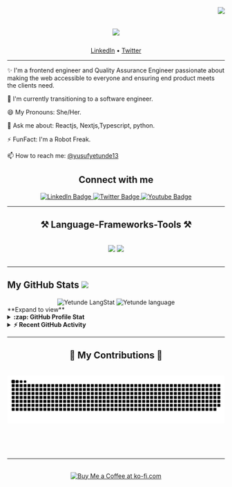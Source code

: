 <img align="right" src="https://visitor-badge.laobi.icu/badge?page_id=yusufyetunde.yetundeyusuf" />
<!-- Heading -->
<h1 align="center">
    <img src="https://readme-typing-svg.herokuapp.com/?font=Righteous&size=35&center=true&vCenter=true&width=500&height=70&duration=4000&lines=Hi+There!+👋;+I'm+Yusuf+Yetunde!;" />
</h1>
<p align="center">
  <a href="www.linkedin.com/in/yusuf-yetunde-07bb98197">LinkedIn</a> •
  <a href="https://twitter.com/Yusufyetunde13">Twitter</a>
</p>

 <!-- About section -->

---
✨ I'm a frontend engineer and Quality Assurance Engineer passionate about making the web accessible to everyone and ensuring end product meets the clients need.

🔭 I'm currently transitioning to a software engineer.

😄 My Pronouns: She/Her.

💬 Ask me about: Reactjs, Nextjs,Typescript, python.

⚡ FunFact: I'm a Robot Freak.

📫 How to reach me: [@yusufyetunde13](https://twitter.com/Yusufyetunde13)

<!-- About section: END -->

<!-- Conecct section -->
<div align="center">
  <h2>Connect with me </h2>
<p>
  <a href="www.linkedin.com/in/yusuf-yetunde-07bb98197">
    <img src="https://img.shields.io/badge/-Yusuf%20Yetunde%20-blue?style=plastic&amp;labelColor=blue&amp;logo=LinkedIn&amp;link=www.linkedin.com/in/yusuf-yetunde-07bb98197" alt="LinkedIn Badge">
  </a> 
  <a href="https://twitter.com/@Yusufyetunde13
/"><img src="https://img.shields.io/badge/-Yusuf Yetunde-informational?style=plastic&amp;labelColor=informational&amp;logo=Twitter&amp;link=https://twitter.com/Dev_180Memes" alt="Twitter Badge">
  </a>
  <a href="www.youtube.com/@ItsYetunde"><img src="https://img.shields.io/badge/-Yusuf Yetunde-informational?style=plastic&amp;labelColor=informational&amp;logo=YouTube&amp;link=https://twitter.com/Dev_180Memes" alt="Youtube Badge">
  </a>
   </p>

 <!-- Connect section: END -->
  
</div>

<hr/>

<!--Frameworks-->
<h2 align="center">⚒️ Language-Frameworks-Tools ⚒️</h2>
<br/>
<div align="center">
    <img src="https://skillicons.dev/icons?i=react,bootstrap,html,css,vscode,github,figma,tailwind,git,linux" />
    <img src="https://skillicons.dev/icons?i=c,python,javascript,typescript,nextjs,mysql,jupyter" /><br>
</div>

<br/>
<hr/>


 <!-- GitHub section -->

  ##  My GitHub Stats <img src = "https://i.pinimg.com/originals/65/c4/f4/65c4f452571be1261e9c623f7da488ac.gif" width = 35px> 
 
 <div align="center">
 <img align="center" src="https://github-readme-streak-stats.herokuapp.com/?user=yusufyetunde" alt="Yetunde LangStat" />
  <img align="center" src="https://github-readme-stats.vercel.app/api/top-langs?username=yusufyetunde&langs_count=10&show_icons=true&locale=en&layout=compact&theme=light" alt="Yetunde language" height="192px"  width="500px"/>
</div>
**Expand to view**
<details>
  <summary><b>:zap: GitHub Profile Stat</b></summary>
  <img src="https://github-readme-stats.anuraghazra1.vercel.app/api?username=yusufyetunde&show_icons=true" />
</details>
<details>
  <summary><b>⚡ Recent GitHub Activity</b></summary>
  <br/>
   <a href="https://github.com/yusufyetunde/"><img alt="Yetunde' Activity Graph" src="https://activity-graph.herokuapp.com/graph?username=yusufyetunde&custom_title=Yetunde's%20Contribution%20Graph&theme=react-dark" /></a>
  <br/>
</details>

<!-- GitHub section: END -->
<hr/>



<div align="center">
  <h2>🐍 My Contributions 🐍</h2>
  <br>
  <img alt="snake eating my contributions" src="https://raw.githubusercontent.com/salesp07/salesp07/output/github-contribution-grid-snake.svg" />
  
  <br/><br/><br/>
</div>


<hr/>

<br/>

<div align="center">
<a href='https://ko-fi.com/yusufyetunde#' target='_blank'><img height='64' style='border:0px;height:64px;' src='https://storage.ko-fi.com/cdn/kofi1.png?v=3' border='0' alt='Buy Me a Coffee at ko-fi.com' /></a>
</div>

<br/>
